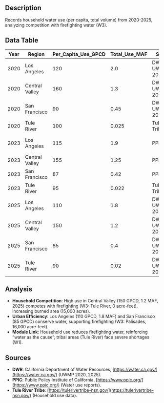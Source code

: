 ## Description
Records household water use (per capita, total volume) from 2020-2025, analyzing competition with firefighting water (W3).

## Data Table

| Year | Region | Per_Capita_Use_GPCD | Total_Use_MAF | Source | Notes |
|------|----------------|---------------------|---------------|---------------|---------------------------|
| 2020 | Los Angeles | 120 | 2.0 | DWR UWMP 2020 | Drought restrictions |
| 2020 | Central Valley | 160 | 1.3 | DWR UWMP 2020 | High rural use |
| 2020 | San Francisco | 90 | 0.45 | DWR UWMP 2020 | Strong conservation |
| 2020 | Tule River | 100 | 0.025 | Tule River Tribe | Limited infrastructure |
| 2023 | Los Angeles | 115 | 1.9 | PPIC/DWR | Post-drought recovery |
| 2023 | Central Valley | 155 | 1.25 | PPIC/DWR | Stable high use |
| 2023 | San Francisco | 87 | 0.42 | PPIC/DWR | Efficiency gains |
| 2023 | Tule River | 95 | 0.022 | Tule River Tribe | Persistent gaps |
| 2025 | Los Angeles | 110 | 1.8 | DWR UWMP 2025 | AB 1668 compliance |
| 2025 | Central Valley | 150 | 1.2 | DWR UWMP 2025 | Moderate conservation |
| 2025 | San Francisco | 85 | 0.4 | DWR UWMP 2025 | High efficiency |
| 2025 | Tule River | 90 | 0.02 | DWR UWMP 2025 | Severe infrastructure gaps |

## Analysis
- **Household Competition**: High use in Central Valley (150 GPCD, 1.2 MAF, 2025) competes with firefighting (W3: Tule River, 0 acre-feet), increasing burned area (15,000 acres).
- **Urban Efficiency**: Los Angeles (110 GPCD, 1.8 MAF) and San Francisco (85 GPCD) conserve water, supporting firefighting (W3: Palisades, 16,000 acre-feet).
- **Module Link**: Household use reduces firefighting water, reinforcing “water as the cause”; tribal areas (Tule River) face severe shortages (W1).

## Sources
- **DWR**: California Department of Water Resources, [https://water.ca.gov/](https://water.ca.gov/) (UWMP 2020, 2025).
- **PPIC**: Public Policy Institute of California, [https://www.ppic.org/](https://www.ppic.org/) (Water use reports).
- **Tule River Tribe**: [https://tulerivertribe-nsn.gov/](https://tulerivertribe-nsn.gov/) (Household use data).
